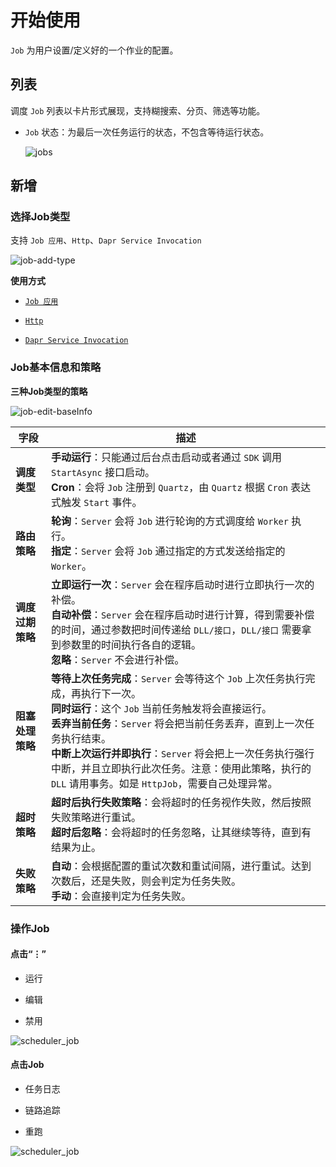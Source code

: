 # 开始使用

`Job` 为用户设置/定义好的一个作业的配置。

## 列表

调度 `Job` 列表以卡片形式展现，支持糊搜索、分页、筛选等功能。

- `Job` 状态：为最后一次任务运行的状态，不包含等待运行状态。

  ![jobs](http://cdn.masastack.com/stack/doc/scheduler/jobs.png)


## 新增

### 选择Job类型

支持 `Job 应用`、`Http`、`Dapr Service Invocation`

![job-add-type](http://cdn.masastack.com/stack/doc/scheduler/job-add-type.png)

**使用方式**

   - [`Job 应用`](stack/scheduler/use-guide/scheduler-job-app)

   - [`Http`](stack/scheduler/use-guide/scheduler-http)

   - [`Dapr Service Invocation`](stack/scheduler/use-guide/scheduler-dapr)


### Job基本信息和策略

**三种Job类型的策略**

![job-edit-baseInfo](http://cdn.masastack.com/stack/doc/scheduler/job-edit-baseInfo.png)

| **字段** | **描述** |
| --- | --- |
| **调度类型** | **手动运行**：只能通过后台点击启动或者通过 `SDK` 调用 `StartAsync` 接口启动。<br/>**Cron**：会将 `Job` 注册到 `Quartz`，由 `Quartz` 根据 `Cron` 表达式触发 `Start` 事件。 |
| **路由策略** | **轮询**：`Server` 会将 `Job` 进行轮询的方式调度给 `Worker` 执行。<br/>**指定**：`Server` 会将 `Job` 通过指定的方式发送给指定的 `Worker`。 |
| **调度过期策略** | **立即运行一次**：`Server` 会在程序启动时进行立即执行一次的补偿。<br/>**自动补偿**：`Server` 会在程序启动时进行计算，得到需要补偿的时间，通过参数把时间传递给 `DLL/接口`，`DLL/接口` 需要拿到参数里的时间执行各自的逻辑。<br/>**忽略**：`Server` 不会进行补偿。 |
| **阻塞处理策略** | **等待上次任务完成**：`Server` 会等待这个 `Job` 上次任务执行完成，再执行下一次。<br/>**同时运行**：这个 `Job` 当前任务触发将会直接运行。<br/>**丢弃当前任务**：`Server` 将会把当前任务丢弃，直到上一次任务执行结束。<br/>**中断上次运行并即执行**：`Server` 将会把上一次任务执行强行中断，并且立即执行此次任务。注意：使用此策略，执行的 `DLL` 请用事务。如是 `HttpJob`，需要自己处理异常。 |
| **超时策略** | **超时后执行失败策略**：会将超时的任务视作失败，然后按照失败策略进行重试。<br/>**超时后忽略**：会将超时的任务忽略，让其继续等待，直到有结果为止。 |
| **失败策略** | **自动**：会根据配置的重试次数和重试间隔，进行重试。达到次数后，还是失败，则会判定为任务失败。<br/>**手动**：会直接判定为任务失败。 |

### 操作Job

#### 点击“⋮”

   - 运行
   
   - 编辑
   
   - 禁用

   ![scheduler_job](https://cdn.masastack.com/stack/doc/scheduler/rc1/scheduler_job.png)

#### 点击Job

   - 任务日志
   
   - 链路追踪
   
   - 重跑

   ![scheduler_job](https://cdn.masastack.com/stack/doc/scheduler/rc1/scheduler_task.png)

